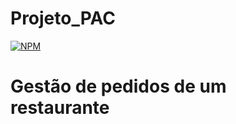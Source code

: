 # Projeto_PAC

[![NPM](https://img.shields.io/npm/l/react)](https://github.com/TitigamerYT/Projeto_PAC/blob/main/LICENSE) 

# Gestão de pedidos de um restaurante 


